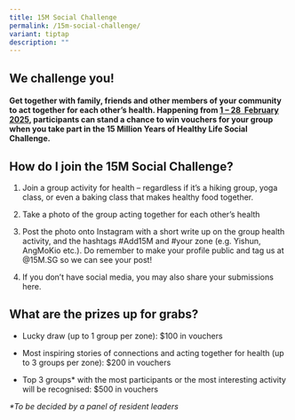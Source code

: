 ```yaml
---
title: 15M Social Challenge
permalink: /15m-social-challenge/
variant: tiptap
description: ""
---
```

<h2>We challenge you!</h2>
<h4>Get together with family, friends and other members of your community to act together for each other’s health. Happening from <u>1 – 28&nbsp; February 2025</u>, participants can stand a chance to win vouchers for your group when you take part in the 15 Million Years of Healthy Life Social Challenge.</h4>
<h2>How do I join the 15M Social Challenge?</h2>
<ol data-tight="true" class="tight">
<li>
<p>Join a group activity for health – regardless if it’s a hiking group,
yoga class, or even a baking class that makes healthy food together.</p>
</li>
<li>
<p>Take a photo of the group acting together for each other’s health</p>
</li>
<li>
<p>Post the photo onto Instagram with a short write up on the group health
activity, and the hashtags #Add15M and #your zone (e.g. Yishun, AngMoKio
etc.). Do remember to make your profile public and tag us at @15M.SG so
we can see your post!</p>
</li>
<li>
<p>If you don’t have social media, you may also share your submissions here.</p>
</li>
</ol>
<p></p>
<h2>What are the prizes up for grabs?</h2>
<ul data-tight="true" class="tight">
<li>
<p>Lucky draw (up to 1 group per zone): $100 in vouchers</p>
</li>
<li>
<p>Most inspiring stories of connections and acting together for health (up
to 3 groups per zone): $200 in vouchers</p>
</li>
<li>
<p>Top 3 groups* with the most participants or the most interesting activity
will be recognised: $500 in vouchers</p>
</li>
</ul>
<p><em>*To be decided by a panel of resident leaders</em>
</p>